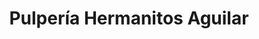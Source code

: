 ---
title: "Pulpería Hermanitos Aguilar"
url: /el-progreso/pulperia-hermanitos-aguilar/
shop: comodidad
---